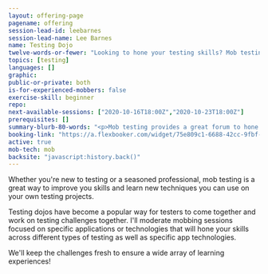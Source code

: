```yaml
---
layout: offering-page
pagename: offering
session-lead-id: leebarnes
session-lead-name: Lee Barnes
name: Testing Dojo
twelve-words-or-fewer: "Looking to hone your testing skills? Mob testing is a great way to learn!"
topics: [testing]
languages: []
graphic: 
public-or-private: both
is-for-experienced-mobbers: false
exercise-skill: beginner
repo: 
next-available-sessions: ["2020-10-16T18:00Z","2020-10-23T18:00Z"]
prerequisites: []
summary-blurb-80-words: "<p>Mob testing provides a great forum to hone your testing skills and learn new techniques from our experts as well as your peers!</p>"
booking-link: "https://a.flexbooker.com/widget/75e809c1-6688-42cc-9fbf-77b001c15991?serviceIds=39602"
active: true
mob-tech: mob
backsite: "javascript:history.back()"
---
```

Whether you're new to testing or a seasoned professional, mob testing is a great way to improve you skills and learn new techniques you can use on your own testing projects.

Testing dojos have become a popular way for testers to come together and work on testing challenges together.  I'll moderate mobbing sessions focused on specific applications or technologies that will hone your skills across different types of testing as well as specific app technologies.

We'll keep the challenges fresh to ensure a wide array of learning experiences!